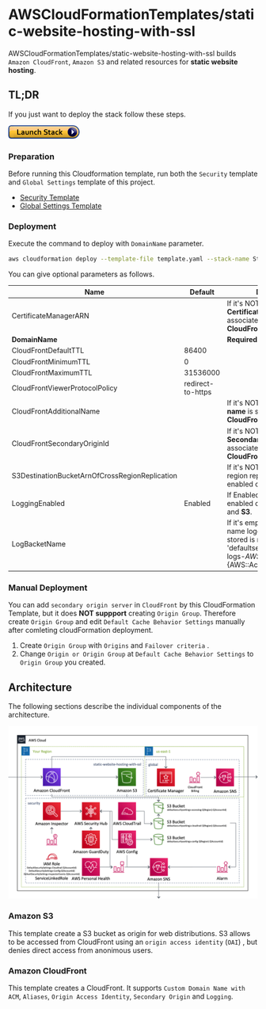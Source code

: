 # AWSCloudFormationTemplates/static-website-hosting-with-ssl

AWSCloudFormationTemplates/static-website-hosting-with-ssl builds ``Amazon CloudFront``, ``Amazon S3`` and related resources for **static website hosting**.

## TL;DR

If you just want to deploy the stack follow these steps.

[![cloudformation-launch-stack](../images/cloudformation-launch-stack.png)](https://console.aws.amazon.com/cloudformation/home?region=ap-northeast-1#/stacks/new?stackName=StaticWebsiteHosting&templateURL=https://eijikominami.s3-ap-northeast-1.amazonaws.com/aws-cloudformation-templates/static-website-hosting-with-ssl/template.yaml) 

### Preparation

Before running this Cloudformation template, run both the ``Security`` template and ``Global Settings`` template of this project.

+ [Security Template](../security/README.md)
+ [Global Settings Template](../global/README.md)

### Deployment

Execute the command to deploy with ``DomainName`` parameter.

```bash
aws cloudformation deploy --template-file template.yaml --stack-name StaticWebsiteHosting --parameter-overrides DomainName=XXXXX CertificateManagerARN=XXXXX
```

You can give optional parameters as follows.

| Name | Default | Details | 
| --- | --- | --- |
| CertificateManagerARN | | If it's NOT empty, **SSL Certification** is associated with **CloudFront**. |
| **DomainName** | | **Required** |
| CloudFrontDefaultTTL | 86400 | |
| CloudFrontMinimumTTL | 0 | |
| CloudFrontMaximumTTL | 31536000 | |
| CloudFrontViewerProtocolPolicy | redirect-to-https | |
| CloudFrontAdditionalName | | If it's NOT empty, **Alias name** is set on **CloudFront**. |
| CloudFrontSecondaryOriginId | | If it's NOT empty, **Secondary S3 bucket** is associated with **CloudFront**. |
| S3DestinationBucketArnOfCrossRegionReplication | | If it's NOT empty, Cross region replication is enabled on **S3**. |
| LoggingEnabled | Enabled | If Enabled, Logging is enabled on **CloudFront** and **S3**. |
| LogBacketName | | If it's empty, the bucket name logging data are stored is named 'defaultsecuritysettings-logs-${AWS::Region}-${AWS::AccountId}'. |

### Manual Deployment

You can add ``secondary origin server`` in ``CloudFront`` by this CloudFormation Template, but it does **NOT suppport** creating ``Origin Group``.
Therefore create ``Origin Group`` and edit ``Default Cache Behavior Settings`` manually after comleting cloudFormation deployment.

1. Create ``Origin Group`` with ``Origins`` and ``Failover criteria`` .
2. Change ``Origin or Origin Group`` at ``Default Cache Behavior Settings`` to ``Origin Group`` you created.

## Architecture

The following sections describe the individual components of the architecture.

![](../images/architecture.png)

### Amazon S3

This template create a S3 bucket as origin for web distributions.
S3 allows to be accessed from CloudFront using an ``origin access identity`` (``OAI``) , but denies direct access from anonimous users.

### Amazon CloudFront

This template creates a CloudFront.
It supports ``Custom Domain Name with ACM``, ``Aliases``, ``Origin Access Identity``, ``Secondary Origin`` and ``Logging``.